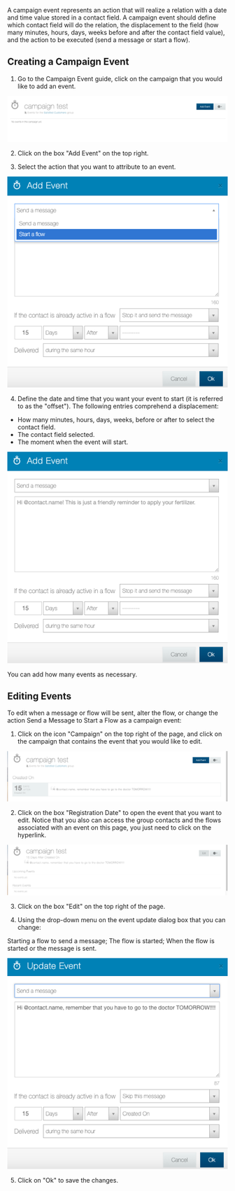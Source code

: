 A campaign event represents an action that will realize a relation with a date and time value stored in a contact field. A campaign event should define which contact field will do the relation, the displacement to the field (how many minutes, hours, days, weeks before and after the contact field value), and the action to be executed (send a message or start a flow).

## Creating a Campaign Event ##

1. Go to the Campaign Event guide, click on the campaign that you would like to add an event.

![](/img/campaign/campaign10.png)
 
2. Click on the box "Add Event" on the top right.

3. Select the action that you want to attribute to an event.

![](/img/campaign/campaign12.png)

4. Define the date and time that you want your event to start (it is referred to as the "offset"). The following entries comprehend a displacement:
- How many minutes, hours, days, weeks, before or after to select the contact field.
- The contact field selected.
- The moment when the event will start.

![](/img/campaign/campaign11.png)

You can add how many events as necessary.

## Editing Events

To edit when a message or flow will be sent, alter the flow, or change the action Send a Message to Start a Flow as a campaign event:

1. Click on the icon "Campaign" on the top right of the page, and click on the campaign that contains the event that you would like to edit.

![](/img/campaign/campaign13.png)

2. Click on the box "Registration Date" to open the event that you want to edit. Notice that you also can access the group contacts and the flows associated with an event on this page, you just need to click on the hyperlink. 

![](/img/campaign/campaign14.png)

3. Click on the box "Edit" on the top right of the page.

4. Using the drop-down menu on the event update dialog box that you can change:

Starting a flow to send a message;
The flow is started;
When the flow is started or the message is sent.

![](/img/campaign/campaign15.png)

5. Click on "Ok" to save the changes.
